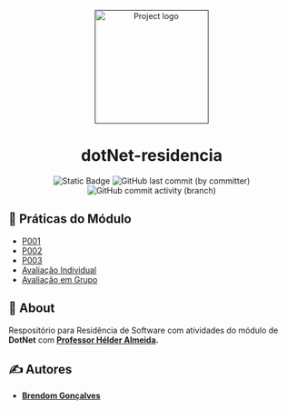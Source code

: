 <p align="center">
  <a href="" rel="noopener">
 <img width=200px height=200px src="https://upload.wikimedia.org/wikipedia/commons/7/7d/Microsoft_.NET_logo.svg" alt="Project logo"></a>
</p>

<h1 align="center">dotNet-residencia</h1>

<div align="center">

![Static Badge](https://img.shields.io/badge/Language-C%23-blue)
![GitHub last commit (by committer)](https://img.shields.io/github/last-commit/BrendomGoncalves/dotNet-residencia)
![GitHub commit activity (branch)](https://img.shields.io/github/commit-activity/t/BrendomGoncalves/dotNet-residencia)


</div>

## 📝 Práticas do Módulo

- [P001](https://github.com/BrendomGoncalves/dotNet-residencia/tree/main/Semana_1/dotNET-P001)
- [P002](https://github.com/BrendomGoncalves/dotNet-residencia/tree/main/Semana_2/dotNET-P002)
- [P003](https://github.com/BrendomGoncalves/dotNet-residencia/tree/main/Semana_3/dotNET-P003)
- [Avaliação Individual](https://github.com/BrendomGoncalves/dotNet-residencia/tree/main/Semana_4/AvaliacaoIndividual)
- [Avaliação em Grupo](https://github.com/BrendomGoncalves/dotNet-residencia/tree/main/Semana_4/AvaliacaoGrupo)

## 🧐 About <a name = "about"></a>

Respositório para Residência de Software com atividades do módulo de <b>DotNet</b> com <b><a href="https://github.com/hcalmeida-uesc">Professor Hélder Almeida</a>.

## ✍️ Autores

- [Brendom Gonçalves](https://github.com/BrendomGoncalves)
